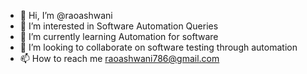 - 👋 Hi, I’m @raoashwani
- 👀 I’m interested in Software Automation Queries
- 🌱 I’m currently learning Automation for software
- 💞️ I’m looking to collaborate on software testing through automation
- 📫 How to reach me raoashwani786@gmail.com

<!---
raoashwani/raoashwani is a ✨ special ✨ repository because its `README.md` (this file) appears on your GitHub profile.
You can click the Preview link to take a look at your changes.
--->
